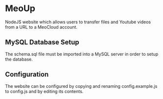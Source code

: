 # MeoUp
NodeJS website which allows users to transfer files and Youtube videos from a URL to a MeoCloud account.

## MySQL Database Setup
The schema.sql file must be imported into a MySQL server in order to setup the database.

## Configuration
The website can be configured by copying and renaming config.example.js to config.js and by editing its contents.
